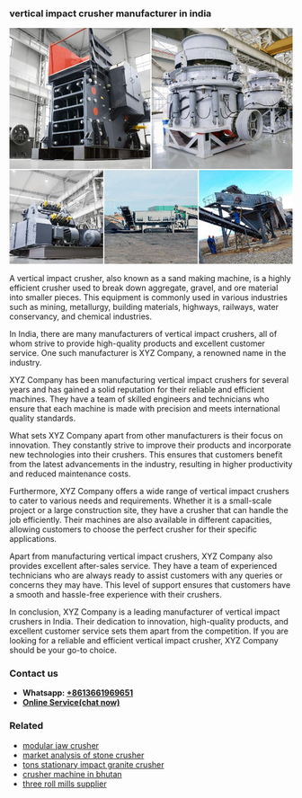 <h3>vertical impact crusher manufacturer in india</h3><img src='1704951358.jpg' alt=''><p>A vertical impact crusher, also known as a sand making machine, is a highly efficient crusher used to break down aggregate, gravel, and ore material into smaller pieces. This equipment is commonly used in various industries such as mining, metallurgy, building materials, highways, railways, water conservancy, and chemical industries.</p><p>In India, there are many manufacturers of vertical impact crushers, all of whom strive to provide high-quality products and excellent customer service. One such manufacturer is XYZ Company, a renowned name in the industry.</p><p>XYZ Company has been manufacturing vertical impact crushers for several years and has gained a solid reputation for their reliable and efficient machines. They have a team of skilled engineers and technicians who ensure that each machine is made with precision and meets international quality standards.</p><p>What sets XYZ Company apart from other manufacturers is their focus on innovation. They constantly strive to improve their products and incorporate new technologies into their crushers. This ensures that customers benefit from the latest advancements in the industry, resulting in higher productivity and reduced maintenance costs.</p><p>Furthermore, XYZ Company offers a wide range of vertical impact crushers to cater to various needs and requirements. Whether it is a small-scale project or a large construction site, they have a crusher that can handle the job efficiently. Their machines are also available in different capacities, allowing customers to choose the perfect crusher for their specific applications.</p><p>Apart from manufacturing vertical impact crushers, XYZ Company also provides excellent after-sales service. They have a team of experienced technicians who are always ready to assist customers with any queries or concerns they may have. This level of support ensures that customers have a smooth and hassle-free experience with their crushers.</p><p>In conclusion, XYZ Company is a leading manufacturer of vertical impact crushers in India. Their dedication to innovation, high-quality products, and excellent customer service sets them apart from the competition. If you are looking for a reliable and efficient vertical impact crusher, XYZ Company should be your go-to choice.</p><h3>Contact us</h3><ul><li><strong>Whatsapp:&nbsp;<a href="https://wa.me/8613661969651">+8613661969651</a></strong></li><li><a href="https://swt.shibang-china.com/?git&amp;zhl&amp;vertical impact crusher manufacturer in india"><strong>Online Service(chat now)</strong></a></li></ul><h3>Related</h3><ul><li><a href='modular jaw crusher.md'>modular jaw crusher</a></li><li><a href='market analysis of stone crusher.md'>market analysis of stone crusher</a></li><li><a href='tons stationary impact granite crusher.md'>tons stationary impact granite crusher</a></li><li><a href='crusher machine in bhutan.md'>crusher machine in bhutan</a></li><li><a href='three roll mills supplier.md'>three roll mills supplier</a></li></ul>
